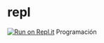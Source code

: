 # repl
[![Run on Repl.it](https://repl.it/badge/github/Jesus-Manuel-Huerta-Najera/repl)](https://repl.it/github/Jesus-Manuel-Huerta-Najera/repl)
Programación 
